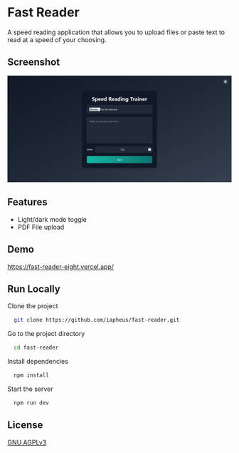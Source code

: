 
# Fast Reader

A speed reading application that allows you to upload files or paste text to read at a speed of your choosing.


## Screenshot

![Website Screenshot](https://github.com/iapheus/fast-reader/blob/main/image/fast-reader.png)


## Features

- Light/dark mode toggle
- PDF File upload

## Demo

https://fast-reader-eight.vercel.app/


## Run Locally

Clone the project

```bash
  git clone https://github.com/iapheus/fast-reader.git
```

Go to the project directory

```bash
  cd fast-reader
```

Install dependencies

```bash
  npm install
```

Start the server

```bash
  npm run dev
```


## License

[GNU AGPLv3](https://choosealicense.com/licenses/agpl-3.0/)
